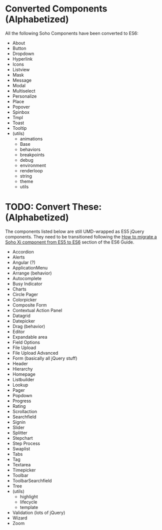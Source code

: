 # Converted Components (Alphabetized)

All the following Soho Components have been converted to ES6:

* About
* Button
* Dropdown
* Hyperlink
* Icons
* Listview
* Mask
* Message
* Modal
* Multiselect
* Personalize
* Place
* Popover
* Spinbox
* Tmpl
* Toast
* Tooltip
* (utils)
  - animations
  - Base
  - behaviors
  - breakpoints
  - debug
  - environment
  - renderloop
  - string
  - theme
  - utils


# TODO: Convert These: (Alphabetized)

The components listed below are still UMD-wrapped as ES5 jQuery components.  They need to be transitioned following the [How to migrate a Soho Xi component from ES5 to ES6](./ES5-TO-ES6.md) section of the ES6 Guide.

* Accordion
* Alerts
* Angular (?)
* ApplicationMenu
* Arrange (behavior)
* Autocomplete
* Busy Indicator
* Charts
* Circle Pager
* Colorpicker
* Composite Form
* Contextual Action Panel
* Datagrid
* Datepicker
* Drag (behavior)
* Editor
* Expandable area
* Field Options
* File Upload
* File Upload Advanced
* Form (basically all jQuery stuff)
* Header
* Hierarchy
* Homepage
* Listbuilder
* Lookup
* Pager
* Popdown
* Progress
* Rating
* Scrollaction
* Searchfield
* Signin
* Slider
* Splitter
* Stepchart
* Step Process
* Swaplist
* Tabs
* Tag
* Textarea
* Timepicker
* Toolbar
* ToolbarSearchfield
* Tree
* (utils)
  - highlight
  - lifecycle
  - template
* Validation (lots of jQuery)
* Wizard
* Zoom

